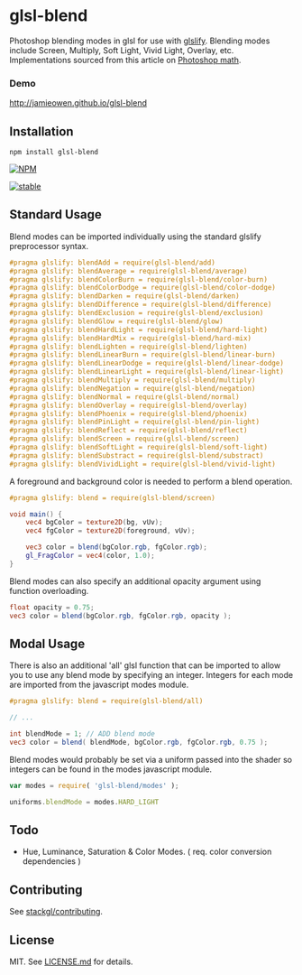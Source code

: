 # glsl-blend

Photoshop blending modes in glsl for use with [glslify](https://github.com/stackgl/glslify).
Blending modes include Screen, Multiply, Soft Light, Vivid Light, Overlay, etc.
Implementations sourced from this article on [Photoshop math](https://mouaif.wordpress.com/2009/01/05/photoshop-math-with-glsl-shaders/).

### Demo
<http://jamieowen.github.io/glsl-blend>



## Installation
```shell
npm install glsl-blend
```

[![NPM](https://nodei.co/npm/gl-geometry.png)](https://nodei.co/npm/gl-geometry/)

[![stable](http://badges.github.io/stability-badges/dist/stable.svg)](http://github.com/badges/stability-badges)

## Standard Usage

Blend modes can be imported individually using the standard glslify preprocessor syntax.

```glsl
#pragma glslify: blendAdd = require(glsl-blend/add)
#pragma glslify: blendAverage = require(glsl-blend/average)
#pragma glslify: blendColorBurn = require(glsl-blend/color-burn)
#pragma glslify: blendColorDodge = require(glsl-blend/color-dodge)
#pragma glslify: blendDarken = require(glsl-blend/darken)
#pragma glslify: blendDifference = require(glsl-blend/difference)
#pragma glslify: blendExclusion = require(glsl-blend/exclusion)
#pragma glslify: blendGlow = require(glsl-blend/glow)
#pragma glslify: blendHardLight = require(glsl-blend/hard-light)
#pragma glslify: blendHardMix = require(glsl-blend/hard-mix)
#pragma glslify: blendLighten = require(glsl-blend/lighten)
#pragma glslify: blendLinearBurn = require(glsl-blend/linear-burn)
#pragma glslify: blendLinearDodge = require(glsl-blend/linear-dodge)
#pragma glslify: blendLinearLight = require(glsl-blend/linear-light)
#pragma glslify: blendMultiply = require(glsl-blend/multiply)
#pragma glslify: blendNegation = require(glsl-blend/negation)
#pragma glslify: blendNormal = require(glsl-blend/normal)
#pragma glslify: blendOverlay = require(glsl-blend/overlay)
#pragma glslify: blendPhoenix = require(glsl-blend/phoenix)
#pragma glslify: blendPinLight = require(glsl-blend/pin-light)
#pragma glslify: blendReflect = require(glsl-blend/reflect)
#pragma glslify: blendScreen = require(glsl-blend/screen)
#pragma glslify: blendSoftLight = require(glsl-blend/soft-light)
#pragma glslify: blendSubstract = require(glsl-blend/substract)
#pragma glslify: blendVividLight = require(glsl-blend/vivid-light)
```

A foreground and background color is needed to perform a blend operation.

```glsl
#pragma glslify: blend = require(glsl-blend/screen)

void main() {
    vec4 bgColor = texture2D(bg, vUv);
    vec4 fgColor = texture2D(foreground, vUv);

    vec3 color = blend(bgColor.rgb, fgColor.rgb);
    gl_FragColor = vec4(color, 1.0);
}
```

Blend modes can also specify an additional opacity argument using function overloading.
```glsl
float opacity = 0.75;
vec3 color = blend(bgColor.rgb, fgColor.rgb, opacity );
```

## Modal Usage

There is also an additional 'all' glsl function that can be imported to allow you to use
any blend mode by specifying an integer.  Integers for each mode are imported from the javascript modes module.

```glsl
#pragma glslify: blend = require(glsl-blend/all)

// ...

int blendMode = 1; // ADD blend mode
vec3 color = blend( blendMode, bgColor.rgb, fgColor.rgb, 0.75 );
```

Blend modes would probably be set via a uniform passed into the shader so integers can be found in the modes javascript module.
```javascript
var modes = require( 'glsl-blend/modes' );

uniforms.blendMode = modes.HARD_LIGHT
```

## Todo

* Hue, Luminance, Saturation & Color Modes. ( req. color conversion dependencies )


## Contributing

See [stackgl/contributing](https://github.com/stackgl/contributing).

## License

MIT. See [LICENSE.md](http://github.com/mattdesl/glsl-blend-soft-light/blob/master/LICENSE.md) for details.

